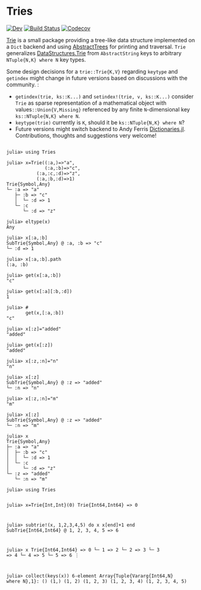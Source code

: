# Tries
<!-- [![Stable](https://img.shields.io/badge/docs-stable-blue.svg)](https://gkappler.github.io/Tries.jl/stable) -->
[![Dev](https://img.shields.io/badge/docs-dev-blue.svg)](https://gkappler.github.io/Tries.jl/dev)
[![Build Status](https://travis-ci.org/gkappler/Tries.jl.svg?branch=master)](https://travis-ci.com/github/gkappler/Tries.jl)
[![Codecov](https://codecov.io/gh/gkappler/Tries.jl/branch/master/graph/badge.svg)](https://codecov.io/gh/gkappler/Tries.jl)

[Trie](https://en.wikipedia.org/wiki/Trie) is a small package providing a tree-like data structure implemented on a `Dict` backend and using [AbstractTrees](https://github.com/JuliaCollections/AbstractTrees.jl) for printing and traversal.
`Trie` generalizes [DataStructures.Trie](https://juliacollections.github.io/DataStructures.jl/latest/trie/) from `AbstractString` keys to arbitrary `NTuple{N,K} where N` key types.

Some design decisions for a `trie::Trie{K,V}` regarding `keytype` and `getindex` might change in future versions based on discussions with the community.
:
- `getindex(trie, ks::K...)` and `setindex!(trie, v, ks::K...)` consider `Trie` as sparse representation of a mathematical object with values`::Union{V,Missing}` referenced by any finite `N`-dimensional key `ks::NTuple{N,K} where N`. 
- `keytype(trie)` currently is `K`, should it be `ks::NTuple{N,K} where N`?
- Future versions might switch backend to Andy Ferris [Dictionaries.jl](https://github.com/andyferris/Dictionaries.jl).
Contributions, thoughts and suggestions very welcome!

<pre><code class="language-julia-repl">
julia&gt; using Tries

julia&gt; x=Trie((:a,)=&gt;&quot;a&quot;,
              (:a,:b)=&gt;&quot;c&quot;,
       	   (:a,:c,:d)=&gt;&quot;z&quot;,
       	   (:a,:b,:d)=&gt;1)
Trie{Symbol,Any}
└─ :a =&gt; &quot;a&quot;
   ├─ :b =&gt; &quot;c&quot;
   │  └─ :d =&gt; 1
   └─ :c
      └─ :d =&gt; &quot;z&quot;

julia&gt; eltype(x)
Any

julia&gt; x[:a,:b]
SubTrie{Symbol,Any} @ :a, :b =&gt; &quot;c&quot;
└─ :d =&gt; 1

julia&gt; x[:a,:b].path
(:a, :b)

julia&gt; get(x[:a,:b])
&quot;c&quot;

julia&gt; get(x[:a][:b,:d])
1

julia&gt; #
       get(x,[:a,:b])
&quot;c&quot;

julia&gt; x[:z]=&quot;added&quot;
&quot;added&quot;

julia&gt; get(x[:z])
&quot;added&quot;

julia&gt; x[:z,:n]=&quot;n&quot;
&quot;n&quot;

julia&gt; x[:z]
SubTrie{Symbol,Any} @ :z =&gt; &quot;added&quot;
└─ :n =&gt; &quot;n&quot;

julia&gt; x[:z,:n]=&quot;m&quot;
&quot;m&quot;

julia&gt; x[:z]
SubTrie{Symbol,Any} @ :z =&gt; &quot;added&quot;
└─ :n =&gt; &quot;m&quot;

julia&gt; x
Trie{Symbol,Any}
├─ :a =&gt; &quot;a&quot;
│  ├─ :b =&gt; &quot;c&quot;
│  │  └─ :d =&gt; 1
│  └─ :c
│     └─ :d =&gt; &quot;z&quot;
└─ :z =&gt; &quot;added&quot;
   └─ :n =&gt; &quot;m&quot;</code></pre><pre><code class="language-julia-repl">julia&gt; using Tries

julia&gt; x=Trie{Int,Int}(0)
Trie{Int64,Int64} =&gt; 0

julia&gt; subtrie!(x, 1,2,3,4,5) do x
          x[end]+1
       end
SubTrie{Int64,Int64} @ 1, 2, 3, 4, 5 =&gt; 6

julia&gt; x
Trie{Int64,Int64} =&gt; 0
└─ 1 =&gt; 2
   └─ 2 =&gt; 3
      └─ 3 =&gt; 4
         └─ 4 =&gt; 5
            └─ 5 =&gt; 6
               ⋮

julia&gt; collect(keys(x))
6-element Array{Tuple{Vararg{Int64,N} where N},1}:
 ()
 (1,)
 (1, 2)
 (1, 2, 3)
 (1, 2, 3, 4)
 (1, 2, 3, 4, 5)
 </code></pre>
